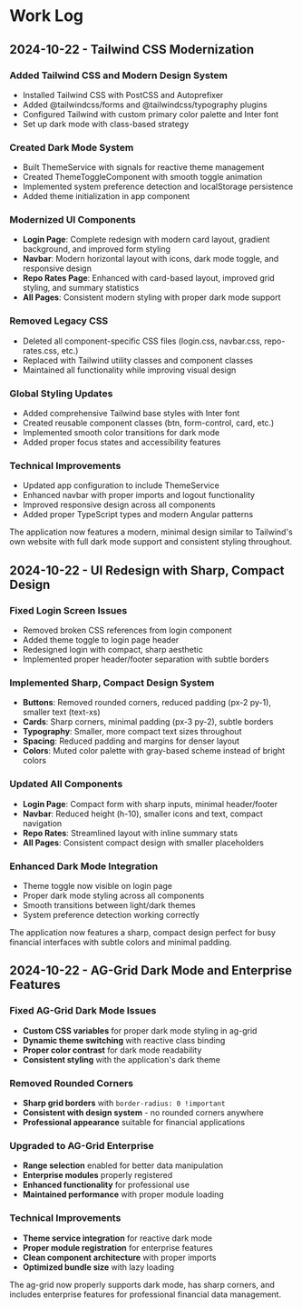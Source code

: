 # Work Log

## 2024-10-22 - Tailwind CSS Modernization

### Added Tailwind CSS and Modern Design System
- Installed Tailwind CSS with PostCSS and Autoprefixer
- Added @tailwindcss/forms and @tailwindcss/typography plugins
- Configured Tailwind with custom primary color palette and Inter font
- Set up dark mode with class-based strategy

### Created Dark Mode System
- Built ThemeService with signals for reactive theme management
- Created ThemeToggleComponent with smooth toggle animation
- Implemented system preference detection and localStorage persistence
- Added theme initialization in app component

### Modernized UI Components
- **Login Page**: Complete redesign with modern card layout, gradient background, and improved form styling
- **Navbar**: Modern horizontal layout with icons, dark mode toggle, and responsive design
- **Repo Rates Page**: Enhanced with card-based layout, improved grid styling, and summary statistics
- **All Pages**: Consistent modern styling with proper dark mode support

### Removed Legacy CSS
- Deleted all component-specific CSS files (login.css, navbar.css, repo-rates.css, etc.)
- Replaced with Tailwind utility classes and component classes
- Maintained all functionality while improving visual design

### Global Styling Updates
- Added comprehensive Tailwind base styles with Inter font
- Created reusable component classes (btn, form-control, card, etc.)
- Implemented smooth color transitions for dark mode
- Added proper focus states and accessibility features

### Technical Improvements
- Updated app configuration to include ThemeService
- Enhanced navbar with proper imports and logout functionality
- Improved responsive design across all components
- Added proper TypeScript types and modern Angular patterns

The application now features a modern, minimal design similar to Tailwind's own website with full dark mode support and consistent styling throughout.

## 2024-10-22 - UI Redesign with Sharp, Compact Design

### Fixed Login Screen Issues
- Removed broken CSS references from login component
- Added theme toggle to login page header
- Redesigned login with compact, sharp aesthetic
- Implemented proper header/footer separation with subtle borders

### Implemented Sharp, Compact Design System
- **Buttons**: Removed rounded corners, reduced padding (px-2 py-1), smaller text (text-xs)
- **Cards**: Sharp corners, minimal padding (px-3 py-2), subtle borders
- **Typography**: Smaller, more compact text sizes throughout
- **Spacing**: Reduced padding and margins for denser layout
- **Colors**: Muted color palette with gray-based scheme instead of bright colors

### Updated All Components
- **Login Page**: Compact form with sharp inputs, minimal header/footer
- **Navbar**: Reduced height (h-10), smaller icons and text, compact navigation
- **Repo Rates**: Streamlined layout with inline summary stats
- **All Pages**: Consistent compact design with smaller placeholders

### Enhanced Dark Mode Integration
- Theme toggle now visible on login page
- Proper dark mode styling across all components
- Smooth transitions between light/dark themes
- System preference detection working correctly

The application now features a sharp, compact design perfect for busy financial interfaces with subtle colors and minimal padding.

## 2024-10-22 - AG-Grid Dark Mode and Enterprise Features

### Fixed AG-Grid Dark Mode Issues
- **Custom CSS variables** for proper dark mode styling in ag-grid
- **Dynamic theme switching** with reactive class binding
- **Proper color contrast** for dark mode readability
- **Consistent styling** with the application's dark theme

### Removed Rounded Corners
- **Sharp grid borders** with `border-radius: 0 !important`
- **Consistent with design system** - no rounded corners anywhere
- **Professional appearance** suitable for financial applications

### Upgraded to AG-Grid Enterprise
- **Range selection** enabled for better data manipulation
- **Enterprise modules** properly registered
- **Enhanced functionality** for professional use
- **Maintained performance** with proper module loading

### Technical Improvements
- **Theme service integration** for reactive dark mode
- **Proper module registration** for enterprise features
- **Clean component architecture** with proper imports
- **Optimized bundle size** with lazy loading

The ag-grid now properly supports dark mode, has sharp corners, and includes enterprise features for professional financial data management.
